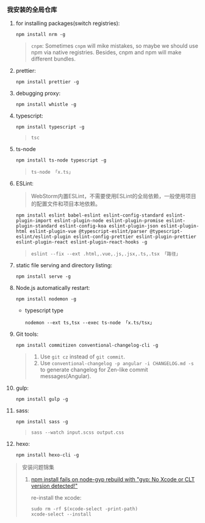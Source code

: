 ### 我安装的全局仓库
1. for installing packages(switch registries):

    `npm install nrm -g`

    >`cnpm`: Sometimes `cnpm` will mike mistakes, so maybe we should use npm via native registries. Besides, cnpm and npm will make different bundles.
2. prettier:

    `npm install prettier -g`
3. debugging proxy:

    `npm install whistle -g`
4. typescript:

    `npm install typescript -g`

    >`tsc`
5. ts-node

    `npm install ts-node typescript -g`

    >`ts-node 「x.ts」`
6. ESLint:

    >WebStorm内置ESLint，不需要使用ESLint的全局依赖，一般使用项目的配置文件和项目本地依赖。

    `npm install eslint babel-eslint eslint-config-standard eslint-plugin-import eslint-plugin-node eslint-plugin-promise eslint-plugin-standard eslint-config-koa eslint-plugin-json eslint-plugin-html eslint-plugin-vue @typescript-eslint/parser @typescript-eslint/eslint-plugin eslint-config-prettier eslint-plugin-prettier eslint-plugin-react eslint-plugin-react-hooks -g`

    >`eslint --fix --ext .html,.vue,.js,.jsx,.ts,.tsx 「路径」`
7. static file serving and directory listing:

    `npm install serve -g`
8. Node.js automatically restart:

    `npm install nodemon -g`

    - typescript type

        `nodemon --ext ts,tsx --exec ts-node 「x.ts/tsx」`
9. Git tools:

    `npm install commitizen conventional-changelog-cli -g`

    >1. Use `git cz` instead of `git commit`.
    >2. Use `conventional-changelog -p angular -i CHANGELOG.md -s` to generate changelog for Zen-like commit messages(Angular).
10. gulp:

    `npm install gulp -g`
11. sass:

    `npm install sass -g`

    >`sass --watch input.scss output.css`
12. hexo:

    `npm install hexo-cli -g`

>安装问题锦集
>
>1. [npm install fails on node-gyp rebuild with "gyp: No Xcode or CLT version detected!"](https://github.com/schnerd/d3-scale-cluster/issues/7)
>
>    re-install the xcode:
>
>    ```shell
>    sudo rm -rf $(xcode-select -print-path)
>    xcode-select --install
>    ```
